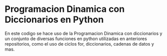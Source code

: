 # Programacion Dinamica con Diccionarios en Python
En este codigo se hace uso de la Programacion Dinamica con diccionarios y un conjunto de diversas funciones en python utilizadas en anteriores repositorios, como el uso de ciclos for, diccionarios, cadenas de datos y mas.